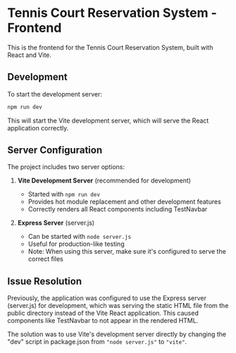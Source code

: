 # Tennis Court Reservation System - Frontend

This is the frontend for the Tennis Court Reservation System, built with React and Vite.

## Development

To start the development server:

```bash
npm run dev
```

This will start the Vite development server, which will serve the React application correctly.

## Server Configuration

The project includes two server options:

1. **Vite Development Server** (recommended for development)
   - Started with `npm run dev`
   - Provides hot module replacement and other development features
   - Correctly renders all React components including TestNavbar

2. **Express Server** (server.js)
   - Can be started with `node server.js`
   - Useful for production-like testing
   - Note: When using this server, make sure it's configured to serve the correct files

## Issue Resolution

Previously, the application was configured to use the Express server (server.js) for development, which was serving the static HTML file from the public directory instead of the Vite React application. This caused components like TestNavbar to not appear in the rendered HTML.

The solution was to use Vite's development server directly by changing the "dev" script in package.json from `"node server.js"` to `"vite"`.
